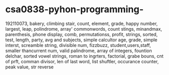 # csa0838-pyhon-programming-
192110073,
bakery,
climbing stair,
count,
element,
grade,
happy number,
largest,
leap,
polindrome,
array'
commonwords,
count stings,
minandmax,
parenthesis,
phone display,
comb,
permutationss,
profit,
strings,
sorted,
test,
length,
party,
avg and subjects,
simple calcultor
age,
grade,
simple interst,
screamble string,
divisible num,
fizzbuzz,
student,users,staff,
smaller thancurrent num,
valid palindrome,
array of integers,
fountion delchar,
sorted vowel strings,
roman to ingrters,
factorial,
grabe bouns,
cnt of prft,
comman divisor,
len of last word,
list shuftler,
occurance counter,
peak value,
str reverse


